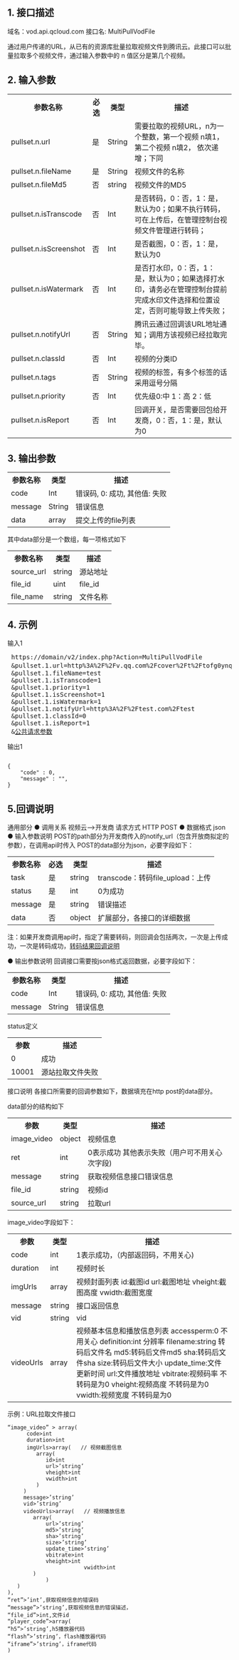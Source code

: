 ## 1. 接口描述
 
域名：vod.api.qcloud.com
接口名: MultiPullVodFile

通过用户传递的URL，从已有的资源库批量拉取视频文件到腾讯云。此接口可以批量拉取多个视频文件，通过输入参数中的 n 值区分是第几个视频。

 

## 2. 输入参数
 
<table class="t"><tbody><tr>
<th><b>参数名称</b></th>
<th><b>必选</b></th>
<th><b>类型</b></th>
<th><b>描述</b></th>
<tr>
<td> pullset.n.url
<td> 是
<td> String
<td> 需要拉取的视频URL，n为一个整数，第一个视频 n填1， 第二个视频 n填2， 依次递增；下同
<tr>
<td> pullset.n.fileName
<td> 是
<td> String
<td> 视频文件的名称
<tr>
<td> pullset.n.fileMd5
<td> 否
<td> string
<td> 视频文件的MD5
<tr>
<td> pullset.n.isTranscode
<td> 否
<td> Int
<td> 是否转码，0：否，1：是，默认为0；如果不执行转码，可在上传后，在管理控制台视频文件管理进行转码；
<tr>
<td> pullset.n.isScreenshot
<td> 否
<td> Int
<td> 是否截图，0：否，1：是，默认为0
<tr>
<td> pullset.n.isWatermark
<td> 否
<td> Int
<td> 是否打水印，0：否，1：是，默认为0；如果选择打水印，请务必在管理控制台提前完成水印文件选择和位置设定，否则可能导致上传失败；
<tr>
<td> pullset.n.notifyUrl
<td> 否
<td> String
<td> 腾讯云通过回调该URL地址通知；调用方该视频已经拉取完毕。
<tr>
<td> pullset.n.classId
<td> 否
<td> Int
<td> 视频的分类ID
<tr>
<td> pullset.n.tags
<td> 否
<td> String
<td> 视频的标签，有多个标签的话采用逗号分隔
<tr>
<td> pullset.n.priority
<td> 否
<td> Int
<td> 优先级0:中 1：高 2：低
<tr>
<td> pullset.n.isReport
<td> 否
<td> Int
<td> 回调开关，是否需要回包给开发商，0：否，1：是，默认为0
</tbody></table>

 

## 3. 输出参数
 
<table class="t"><tbody><tr>
<th><b>参数名称</b></th>
<th><b>类型</b></th>
<th><b>描述</b></th>
<tr>
<td> code
<td> Int
<td> 错误码, 0: 成功, 其他值: 失败
<tr>
<td> message
<td> String
<td> 错误信息
<tr>
<td> data
<td> array
<td> 提交上传的file列表
</tbody></table>

其中data部分是一个数组，每一项格式如下
<table class="t"><tbody><tr>
<th><b>参数名称</b></th>
<th><b>类型</b></th>
<th><b>描述</b></th>
<tr>
<td> source_url
<td> string
<td> 源站地址
<tr>
<td> file_id
<td> uint
<td> file_id
<tr>
<td> file_name
<td> string
<td> 文件名称
</tbody></table>

 

## 4. 示例
 
输入1
<pre>
 https://domain/v2/index.php?Action=MultiPullVodFile
 &pullset.1.url=http%3A%2F%2Fv.qq.com%2Fcover%2Ft%2Ftofg0ynqvcjac58.mp4 //url必须指向可下载的视频地址
 &pullset.1.fileName=test
 &pullset.1.isTranscode=1
 &pullset.1.priority=1
 &pullset.1.isScreenshot=1
 &pullset.1.isWatermark=1
 &pullset.1.notifyUrl=http%3A%2F%2Ftest.com%2Ftest
 &pullset.1.classId=0
 &pullset.1.isReport=1
 &<a href="https://www.qcloud.com/doc/api/229/6976">公共请求参数</a>
</pre>

输出1
```

{
    "code" : 0,
    "message" : "",
}

```

## 5.回调说明
通用部分
● 调用关系
	视频云——>开发商
	请求方式
	HTTP POST
● 数据格式
	json
● 输入参数说明
	POST的path部分为开发商传入的notify_url（包含开放商拟定的参数），在调用api时传入
	POST的data部分为json，必要字段如下：
 
<table class="t"><tbody><tr>
<th><b>参数名称</b></th>
<th><b>必选</b></th>
<th><b>类型</b></th>
<th><b>描述</b></th>
<tr>
<td> task
<td> 是
<td> string
<td> transcode：转码file_upload：上传
<tr>
<td> status
<td> 是
<td> int
<td> 0为成功
<tr>
<td> message
<td> 是
<td> string
<td>错误描述
<tr>
<td> data
<td> 否
<td> object
<td>扩展部分，各接口的详细数据
</tbody></table>

注：如果开发商调用api时，指定了需要转码，则回调会包括两次，一次是上传成功，一次是转码成功，[转码结果回调说明](http://www.qcloud.com/wiki/v2/MultipartUploadVodFile#8..E8.AE.BE.E7.BD.AE.E8.BD.AC.E7.A0.81.E5.9B.9E.E8.B0.83)

● 输出参数说明
回调接口需要按json格式返回数据，必要字段如下：
<table class="t"><tbody><tr>
<th><b>参数名称</b></th>
<th><b>类型</b></th>
<th><b>描述</b></th>
<tr>
<td> code
<td> Int
<td> 错误码, 0: 成功, 其他值: 失败
<tr>
<td> message
<td> String
<td> 错误信息
</tbody></table>


status定义
<table class="t"><tbody><tr>
<th><b>参数</b></th>
<th><b>描述</b></th>
<tr>
<td> 0 
<td> 成功
<tr>
<td> 10001
<td> 源站拉取文件失败
</tbody></table>


接口说明
各接口所需要的回调参数如下，数据填充在http post的data部分。

data部分的结构如下
<table class="t"><tbody><tr>
<th><b>参数</b></th>
<th><b>类型</b></th>
<th><b>描述</b></th>
<tr>
<td>image_video
<td>object
<td>视频信息
<tr>
<td> ret
<td> int
<td> 0表示成功 其他表示失败（用户可不用关心次字段)
<tr>
<td> message
<td> string
<td> 获取视频信息接口错误信息
<tr>
<td> file_id
<td> string
<td> 视频id
<tr>
<td> source_url
<td> string
<td> 拉取url
</tbody></table>

image_video字段如下：
<table class="t"><tbody><tr>
<th><b>参数</b></th>
<th><b>类型</b></th>
<th><b>描述</b></th>
<tr>
<td>code
<td>int
<td>1表示成功，（内部返回码，不用关心)
<tr>
<td> duration
<td> int
<td> 视频时长
<tr>
<td> imgUrls
<td> array
<td> 视频封面列表
id:截图id
url:截图地址
vheight:截图高度
vwidth:截图宽度
<tr>
<td> message
<td> string
<td> 接口返回信息
<tr>
<td> vid
<td> string
<td> vid
<tr>
<td> videoUrls
<td> array
<td> 视频基本信息和播放信息列表
accessperm:0 不用关心
definition:int 分辨率
filename:string 转码后文件名
md5:转码后文件md5
sha:转码后文件sha
size:转码后文件大小
update_time:文件更新时间
url:文件播放地址
vbitrate:视频码率   不转码是为0
vheight:视频高度   不转码是为0
vwidth:视频宽度    不转码是为0
</tbody></table>

示例：URL拉取文件接口
```
“image_video” > array(
      code>int
      duration>int
      imgUrls>array(   // 视频截图信息
         array(
            id>int
            url>’string’
            vheight>int
            vwidth>int
         )
     )
     message>’string’
     vid>’string’
     videoUrls>array(   // 视频播放信息
        array(
            url>’string’
            md5>’string’
            sha>’string’
            size>’string’
            update_time>’string’
            vbitrate>int
            vheight>int
						vwidth>int
        )
			)
   )
),
“ret”>’int’,获取视频信息的错误码
“message”>’string’,获取视频信息的错误描述，
“file_id”>int,文件id
“player_code”>array(
“h5”>’string’,h5播放器代码
“flash”>’string’，flash播放器代码
“iframe”>’string’，iframe代码
)

```

